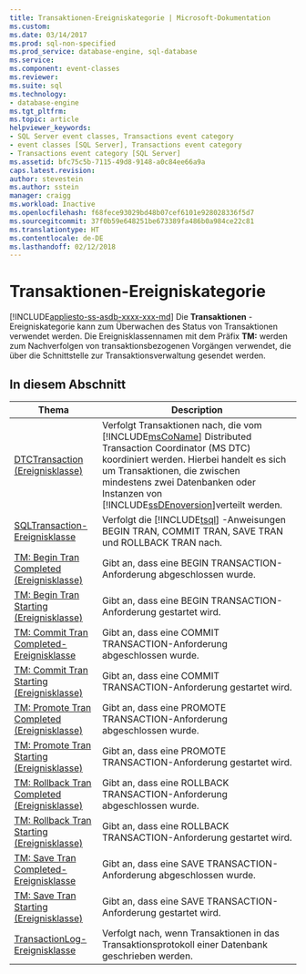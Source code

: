 ```yaml
---
title: Transaktionen-Ereigniskategorie | Microsoft-Dokumentation
ms.custom: 
ms.date: 03/14/2017
ms.prod: sql-non-specified
ms.prod_service: database-engine, sql-database
ms.service: 
ms.component: event-classes
ms.reviewer: 
ms.suite: sql
ms.technology:
- database-engine
ms.tgt_pltfrm: 
ms.topic: article
helpviewer_keywords:
- SQL Server event classes, Transactions event category
- event classes [SQL Server], Transactions event category
- Transactions event category [SQL Server]
ms.assetid: bfc75c5b-7115-49d8-9148-a0c84ee66a9a
caps.latest.revision: 
author: stevestein
ms.author: sstein
manager: craigg
ms.workload: Inactive
ms.openlocfilehash: f68fece93029bd48b07cef6101e928028336f5d7
ms.sourcegitcommit: 37f0b59e648251be673389fa486b0a984ce22c81
ms.translationtype: HT
ms.contentlocale: de-DE
ms.lasthandoff: 02/12/2018
---
```

# <a name="transactions-event-category"></a>Transaktionen-Ereigniskategorie
[!INCLUDE[appliesto-ss-asdb-xxxx-xxx-md](../../includes/appliesto-ss-asdb-xxxx-xxx-md.md)]
Die **Transaktionen** -Ereigniskategorie kann zum Überwachen des Status von Transaktionen verwendet werden. Die Ereignisklassennamen mit dem Präfix **TM:** werden zum Nachverfolgen von transaktionsbezogenen Vorgängen verwendet, die über die Schnittstelle zur Transaktionsverwaltung gesendet werden.  
  
## <a name="in-this-section"></a>In diesem Abschnitt  
  
|Thema|Description|  
|-----------|-----------------|  
|[DTCTransaction (Ereignisklasse)](../../relational-databases/event-classes/dtctransaction-event-class.md)|Verfolgt Transaktionen nach, die vom [!INCLUDE[msCoName](../../includes/msconame-md.md)] Distributed Transaction Coordinator (MS DTC) koordiniert werden. Hierbei handelt es sich um Transaktionen, die zwischen mindestens zwei Datenbanken oder Instanzen von [!INCLUDE[ssDEnoversion](../../includes/ssdenoversion-md.md)]verteilt werden.|  
|[SQLTransaction-Ereignisklasse](../../relational-databases/event-classes/sqltransaction-event-class.md)|Verfolgt die [!INCLUDE[tsql](../../includes/tsql-md.md)] -Anweisungen BEGIN TRAN, COMMIT TRAN, SAVE TRAN und ROLLBACK TRAN nach.|  
|[TM: Begin Tran Completed (Ereignisklasse)](../../relational-databases/event-classes/tm-begin-tran-completed-event-class.md)|Gibt an, dass eine BEGIN TRANSACTION-Anforderung abgeschlossen wurde.|  
|[TM: Begin Tran Starting (Ereignisklasse)](../../relational-databases/event-classes/tm-begin-tran-starting-event-class.md)|Gibt an, dass eine BEGIN TRANSACTION-Anforderung gestartet wird.|  
|[TM: Commit Tran Completed-Ereignisklasse](../../relational-databases/event-classes/tm-commit-tran-completed-event-class.md)|Gibt an, dass eine COMMIT TRANSACTION-Anforderung abgeschlossen wurde.|  
|[TM: Commit Tran Starting (Ereignisklasse)](../../relational-databases/event-classes/tm-commit-tran-starting-event-class.md)|Gibt an, dass eine COMMIT TRANSACTION-Anforderung gestartet wird.|  
|[TM: Promote Tran Completed (Ereignisklasse)](../../relational-databases/event-classes/tm-promote-tran-completed-event-class.md)|Gibt an, dass eine PROMOTE TRANSACTION-Anforderung abgeschlossen wurde.|  
|[TM: Promote Tran Starting (Ereignisklasse)](../../relational-databases/event-classes/tm-promote-tran-starting-event-class.md)|Gibt an, dass eine PROMOTE TRANSACTION-Anforderung gestartet wird.|  
|[TM: Rollback Tran Completed (Ereignisklasse)](../../relational-databases/event-classes/tm-rollback-tran-completed-event-class.md)|Gibt an, dass eine ROLLBACK TRANSACTION-Anforderung abgeschlossen wurde.|  
|[TM: Rollback Tran Starting (Ereignisklasse)](../../relational-databases/event-classes/tm-rollback-tran-starting-event-class.md)|Gibt an, dass eine ROLLBACK TRANSACTION-Anforderung gestartet wird.|  
|[TM: Save Tran Completed-Ereignisklasse](../../relational-databases/event-classes/tm-save-tran-completed-event-class.md)|Gibt an, dass eine SAVE TRANSACTION-Anforderung abgeschlossen wurde.|  
|[TM: Save Tran Starting (Ereignisklasse)](../../relational-databases/event-classes/tm-save-tran-starting-event-class.md)|Gibt an, dass eine SAVE TRANSACTION-Anforderung gestartet wird.|  
|[TransactionLog-Ereignisklasse](../../relational-databases/event-classes/transactionlog-event-class.md)|Verfolgt nach, wenn Transaktionen in das Transaktionsprotokoll einer Datenbank geschrieben werden.|  
  
  
